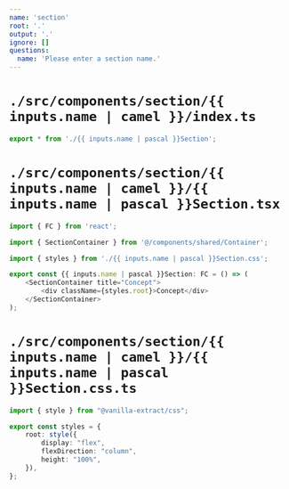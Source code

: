 ```yaml
---
name: 'section'
root: '.'
output: '.'
ignore: []
questions:
  name: 'Please enter a section name.'
---
```


# `./src/components/section/{{ inputs.name | camel }}/index.ts`

```typescript
export * from './{{ inputs.name | pascal }}Section';
```

# `./src/components/section/{{ inputs.name | camel }}/{{ inputs.name | pascal }}Section.tsx`

```typescript
import { FC } from 'react';

import { SectionContainer } from '@/components/shared/Container';

import { styles } from './{{ inputs.name | pascal }}Section.css';

export const {{ inputs.name | pascal }}Section: FC = () => (
    <SectionContainer title="Concept">
        <div className={styles.root}>Concept</div>
    </SectionContainer>
);
```

# `./src/components/section/{{ inputs.name | camel }}/{{ inputs.name | pascal }}Section.css.ts`

```typescript
import { style } from "@vanilla-extract/css";

export const styles = {
    root: style({
        display: "flex",
        flexDirection: "column",
        height: "100%",
    }),
};

```
